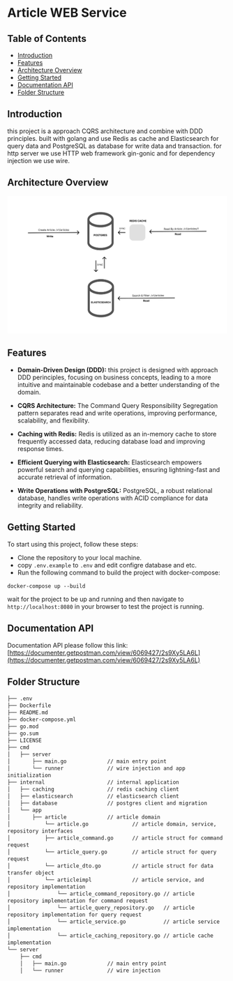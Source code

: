 # Article WEB Service


## Table of Contents

- [Introduction](#introduction)
- [Features](#features)
- [Architecture Overview](#architecture-overview)
- [Getting Started](#getting-started)
- [Documentation API](#documentation-api)
- [Folder Structure](#folder-structure)

## Introduction

this project is a approach CQRS architecture and combine with DDD principles. built with golang and use Redis as cache and Elasticsearch for query data and PostgreSQL as database for write data and transaction. 
for http server we use HTTP web framework gin-gonic and for dependency injection we use wire. 

## Architecture Overview
![Screenshot](architecture.png)


## Features

- **Domain-Driven Design (DDD):** this project is designed with approach DDD perinciples, focusing on business concepts, leading to a more intuitive and maintainable codebase and a better understanding of the domain.

- **CQRS Architecture:** The Command Query Responsibility Segregation pattern separates read and write operations, improving performance, scalability, and flexibility.

- **Caching with Redis:** Redis is utilized as an in-memory cache to store frequently accessed data, reducing database load and improving response times.

- **Efficient Querying with Elasticsearch:** Elasticsearch empowers powerful search and querying capabilities, ensuring lightning-fast and accurate retrieval of information.

- **Write Operations with PostgreSQL:** PostgreSQL, a robust relational database, handles write operations with ACID compliance for data integrity and reliability.

## Getting Started

To start using this project, follow these steps:

- Clone the repository to your local machine.
- copy `.env.example` to `.env` and edit configre database and etc.
- Run the following command to build the project with docker-compose:
```
docker-compose up --build
```
wait for the project to be up and running and then navigate to `http://localhost:8080` in your browser to test the project is running.

## Documentation API
Documentation API please follow this link:
[https://documenter.getpostman.com/view/6069427/2s9Xy5LA6L](https://documenter.getpostman.com/view/6069427/2s9Xy5LA6L)

## Folder Structure

```
├── .env
├── Dockerfile
├── README.md
├── docker-compose.yml
├── go.mod
├── go.sum
├── LICENSE
├── cmd
│   ├── server
│       ├── main.go             // main entry point
│       └── runner              // wire injection and app initialization
├── internal                    // internal application
│   ├── caching                 // redis caching client
│   ├── elasticsearch           // elasticsearch client
│   ├── database                // postgres client and migration
│   └── app 
│       ├── article             // article domain  
│           └── article.go              // article domain, service, repository interfaces
│           ├── article_command.go      // article struct for command request
│           └── article_query.go        // article struct for query request
│           └── article_dto.go          // article struct for data transfer object
│           └── articleimpl             // article service, and repository implementation
│               └── article_command_repository.go // article repository implementation for command request
│               └── article_query_repository.go   // article repository implementation for query request
│               └── article_service.go            // article service implementation
│               └── article_caching_repository.go // article cache implementation 
└── server
    ├── cmd
    │   ├── main.go             // main entry point
    │   └── runner              // wire injection